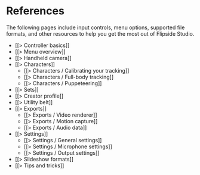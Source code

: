 # References

The following pages include input controls, menu options, supported file formats, and other resources to help you get the most out of Flipside Studio.

* [[> Controller basics]]
* [[> Menu overview]]
* [[> Handheld camera]]
* [[> Characters]]
    * [[> Characters / Calibrating your tracking]]
    * [[> Characters / Full-body tracking]]
    * [[> Characters / Puppeteering]]
* [[> Sets]]
* [[> Creator profile]]
* [[> Utility belt]]
* [[> Exports]]
  * [[> Exports / Video renderer]]
  * [[> Exports / Motion capture]]
  * [[> Exports / Audio data]]
* [[> Settings]]
  * [[> Settings / General settings]]
  * [[> Settings / Microphone settings]]
  * [[> Settings / Output settings]]
* [[> Slideshow formats]]
* [[> Tips and tricks]]
